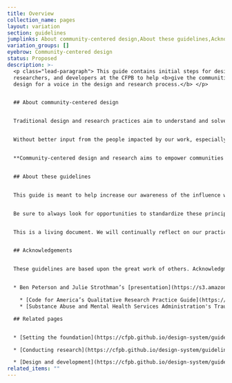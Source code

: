 ```yaml
---
title: Overview
collection_name: pages
layout: variation
section: guidelines
jumplinks: About community-centered design,About these guidelines,Acknowledgements
variation_groups: []
eyebrow: Community-centered design
status: Proposed
description: >-
  <p class="lead-paragraph"> This guide contains initial steps for designers,
  researchers, and developers at the CFPB to help <b>give the communities we
  design for a voice in the design and research process.</b> </p>


  ## About community-centered design


  Traditional design and research practices aim to understand and solve for the needs of the people we serve, but with limited input from those people. Designers, researchers, developers, and stakeholders work together to determine goals, what questions to ask, what conclusions to draw, and ultimately what solutions to build. Collectively, we have the ability to control the narrative for those we serve. 


  Without better input from the people impacted by our work, especially those in communities that can benefit most from our work, we risk making decisions and creating solutions that do not help them. The natural limits of our own experience may lead us to omit critical perspectives or possibly even create solutions that cause harm. 


  **Community-centered design and research aims to empower communities by purposefully making all the people we design for collaborators in the design and research process.** 


  ## About these guidelines


  This guide is meant to help increase our awareness of the influence we hold in the design and research process, and to take steps to give more say to those we serve, to allow their voices to be heard. We’ve written this guide for use in the context of design, user research, and technology development projects, but we hope it may be of use to anyone involved in building solutions for many types of audiences. The ultimate goal is to infuse community-centered design principles into all our processes and practices to better ensure the products and services we build are actually useful for those who can benefit the most. 


  Be sure to always look for opportunities to standardize these principles as part of your everyday work. Reconsider recruitment practices, incentives, and how you interact with individuals and communities throughout the lifecycle of a project. Ask yourself, “how is my work contributing to building long-lasting relationships with the organizations, communities, and people the Bureau serves?” 


  This is a living document. We will continually reflect on our practices and revisit or add to these ideas as we grow, change, and learn more. 


  ## Acknowledgements


  These guidelines are based upon the great work of others. Acknowledgments are in order: 


  * Ben Peterson and Julie Strothman’s [presentation](https://s3.amazonaws.com/digitalgov/static/equity-centered-design-revised.pptx) from their work with GSA’s 18F organization is the primary source of information and inspiration for these guidelines. 18F was disbanded in 2025, but the quality of their work lives on. Other important sources of information include: 

    * [Code for America’s Qualitative Research Practice Guide](https://info.codeforamerica.org/qualitative-research)
    * [Substance Abuse and Mental Health Services Administration's Trauma-informed Guidelines](https://library.samhsa.gov/sites/default/files/sma14-4884.pdf)

  ## Related pages


  * [Setting the foundation](https://cfpb.github.io/design-system/guidelines/setting-the-foundation)

  * [C﻿onducting research](https://cfpb.github.io/design-system/guidelines/conducting-research)

  * [D﻿esign and development](https://cfpb.github.io/design-system/guidelines/design-and-development)
related_items: ""
---
```

